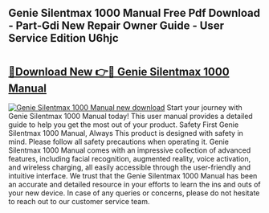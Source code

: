 ## Genie Silentmax 1000 Manual Free Pdf Download - Part-Gdi New Repair Owner Guide - User Service Edition U6hjc

# <h2><a href="http://bc36808.oget.top/?id=Genie+Silentmax+1000+Manual">🔗Download New 👉🔴 Genie Silentmax 1000 Manual</a></h2>

[![Genie Silentmax 1000 Manual new download](https://i.imgur.com/5g1atiW.png)](http://bc36808.oget.top/?id=Genie+Silentmax+1000+Manual)
Start your journey with Genie Silentmax 1000 Manual today! This user manual provides a detailed guide to help you get the most out of your product. Safety First Genie Silentmax 1000 Manual, Always This product is designed with safety in mind. Please follow all safety precautions when operating it. Genie Silentmax 1000 Manual comes with an impressive collection of advanced features, including facial recognition, augmented reality, voice activation, and wireless charging, all easily accessible through the user-friendly and intuitive interface. We trust that the Genie Silentmax 1000 Manual has been an accurate and detailed resource in your efforts to learn the ins and outs of your new device. In case of any queries or concerns, please do not hesitate to reach out to our customer service team.

